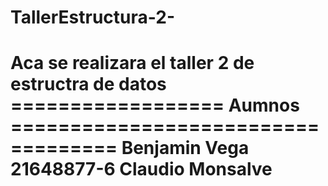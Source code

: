 # TallerEstructura-2-
Aca se realizara el taller 2 de estructra de datos
================== Aumnos ===================================
Benjamin Vega 21648877-6
Claudio Monsalve
=============================================================
